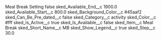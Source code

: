 <?xml version="1.0" encoding="UTF-8"?>
<CustomMetadata xmlns="http://soap.sforce.com/2006/04/metadata" xmlns:xsi="http://www.w3.org/2001/XMLSchema-instance" xmlns:xsd="http://www.w3.org/2001/XMLSchema">
    <label>Meal Break Setting</label>
    <protected>false</protected>
    <values>
        <field>sked_Available_End__c</field>
        <value xsi:type="xsd:double">1900.0</value>
    </values>
    <values>
        <field>sked_Available_Start__c</field>
        <value xsi:type="xsd:double">800.0</value>
    </values>
    <values>
        <field>sked_Background_Color__c</field>
        <value xsi:type="xsd:string">#45aaf2</value>
    </values>
    <values>
        <field>sked_Can_Be_Pre_dated__c</field>
        <value xsi:type="xsd:boolean">false</value>
    </values>
    <values>
        <field>sked_Category__c</field>
        <value xsi:type="xsd:string">activity</value>
    </values>
    <values>
        <field>sked_Color__c</field>
        <value xsi:type="xsd:string">#fff</value>
    </values>
    <values>
        <field>sked_Is_Active__c</field>
        <value xsi:type="xsd:boolean">true</value>
    </values>
    <values>
        <field>sked_Is_Available__c</field>
        <value xsi:type="xsd:boolean">false</value>
    </values>
    <values>
        <field>sked_Item__c</field>
        <value xsi:type="xsd:string">Meal Break</value>
    </values>
    <values>
        <field>sked_Short_Name__c</field>
        <value xsi:type="xsd:string">MB</value>
    </values>
    <values>
        <field>sked_Show_Legend__c</field>
        <value xsi:type="xsd:boolean">true</value>
    </values>
    <values>
        <field>sked_Step__c</field>
        <value xsi:type="xsd:double">30.0</value>
    </values>
</CustomMetadata>
